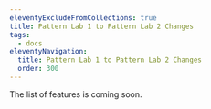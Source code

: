 ```yaml
---
eleventyExcludeFromCollections: true
title: Pattern Lab 1 to Pattern Lab 2 Changes
tags:
  - docs
eleventyNavigation:
  title: Pattern Lab 1 to Pattern Lab 2 Changes
  order: 300
---
```


The list of features is coming soon.
